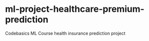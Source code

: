 # ml-project-healthcare-premium-prediction
Codebasics ML Course health insurance prediction project
